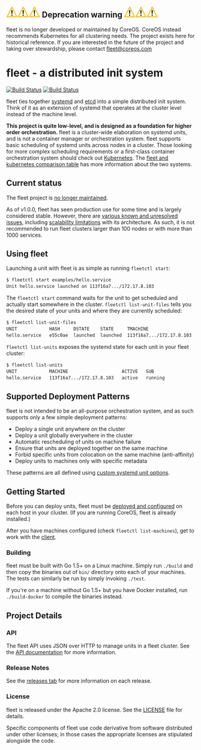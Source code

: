 ## <img src="Documentation/achtung.png" alt="WARNING" width="30" height="30"><img src="Documentation/achtung.png" alt="WARNING" width="30" height="30"><img src="Documentation/achtung.png" alt="WARNING" width="30" height="30"> Deprecation warning <img src="Documentation/achtung.png" alt="WARNING" width="30" height="30"><img src="Documentation/achtung.png" alt="WARNING" width="30" height="30"><img src="Documentation/achtung.png" alt="WARNING" width="30" height="30"><a name="deprecation-warning"></a>
fleet is no longer developed or maintained by CoreOS. CoreOS instead recommends Kubernetes for all clustering needs.
The project exists here for historical reference. If you are interested in the future of the project and taking over stewardship, please contact fleet@coreos.com

# fleet - a distributed init system

[![Build Status](https://travis-ci.org/coreos/fleet.png?branch=master)](https://travis-ci.org/coreos/fleet)
[![Build Status](https://semaphoreci.com/api/v1/coreos/fleet/branches/master/badge.svg)](https://semaphoreci.com/coreos/fleet)

fleet ties together [systemd][coreos-systemd] and [etcd][etcd] into a simple distributed init system. Think of it as an extension of systemd that operates at the cluster level instead of the machine level.

**This project is quite low-level, and is designed as a foundation for higher order orchestration.** fleet is a cluster-wide elaboration on systemd units, and is not a container manager or orchestration system. fleet supports basic scheduling of systemd units across nodes in a cluster. Those looking for more complex scheduling requirements or a first-class container orchestration system should check out [Kubernetes][kubernetes]. The [fleet and kubernetes comparison table][fleet-vs-k8s] has more information about the two systems.

## Current status

The fleet project is [no longer maintained](#deprecation-warning).

As of v1.0.0, fleet has seen production use for some time and is largely considered stable.
However, there are [various known and unresolved issues](https://github.com/coreos/fleet/issues), including [scalability limitations][fleet-scaling] with its architecture.
As such, it is not recommended to run fleet clusters larger than 100 nodes or with more than 1000 services.

## Using fleet

Launching a unit with fleet is as simple as running `fleetctl start`:

```sh
$ fleetctl start examples/hello.service
Unit hello.service launched on 113f16a7.../172.17.8.103
```

The `fleetctl start` command waits for the unit to get scheduled and actually start somewhere in the cluster.
`fleetctl list-unit-files` tells you the desired state of your units and where they are currently scheduled:

```sh
$ fleetctl list-unit-files
UNIT            HASH     DSTATE    STATE     TMACHINE
hello.service   e55c0ae  launched  launched  113f16a7.../172.17.8.103
```

`fleetctl list-units` exposes the systemd state for each unit in your fleet cluster:

```sh
$ fleetctl list-units
UNIT            MACHINE                    ACTIVE   SUB
hello.service   113f16a7.../172.17.8.103   active   running
```

## Supported Deployment Patterns

fleet is not intended to be an all-purpose orchestration system, and as such supports only a few simple deployment patterns:

* Deploy a single unit anywhere on the cluster
* Deploy a unit globally everywhere in the cluster
* Automatic rescheduling of units on machine failure
* Ensure that units are deployed together on the same machine
* Forbid specific units from colocation on the same machine (anti-affinity)
* Deploy units to machines only with specific metadata

These patterns are all defined using [custom systemd unit options][unit-files].

## Getting Started

Before you can deploy units, fleet must be [deployed and configured][deploy-and-configure] on each host in your cluster. (If you are running CoreOS, fleet is already installed.)

After you have machines configured (check `fleetctl list-machines`), get to work with the [client][using-the-client.md].

### Building

fleet must be built with Go 1.5+ on a Linux machine. Simply run `./build` and then copy the binaries out of `bin/` directory onto each of your machines. The tests can similarly be run by simply invoking `./test`.

If you're on a machine without Go 1.5+ but you have Docker installed, run `./build-docker` to compile the binaries instead.

## Project Details

### API

The fleet API uses JSON over HTTP to manage units in a fleet cluster.
See the [API documentation][api-doc] for more information.

### Release Notes

See the [releases tab][releases] for more information on each release.

### License

fleet is released under the Apache 2.0 license. See the [LICENSE][license] file for details.

Specific components of fleet use code derivative from software distributed under other licenses; in those cases the appropriate licenses are stipulated alongside the code.

[api-doc]: Documentation/api-v1.md
[contributing]: CONTRIBUTING.md
[coreos-systemd]: https://github.com/coreos/docs/blob/master/os/getting-started-with-systemd.md
[deploy-and-configure]: Documentation/deployment-and-configuration.md
[etcd]: https://github.com/coreos/etcd
[fleet-scaling]: Documentation/fleet-scaling.md
[fleet-vs-k8s]: Documentation/fleet-k8s-compared.md
[kubernetes]: http://kubernetes.io
[license]: LICENSE
[maintainers]: MAINTAINERS
[releases]: https://github.com/coreos/fleet/releases
[unit-files]: Documentation/unit-files-and-scheduling.md#fleet-specific-options
[using-the-client.md]: Documentation/using-the-client.md
